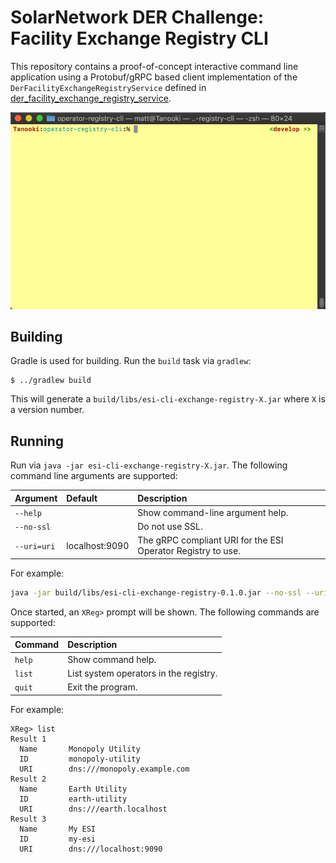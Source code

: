 # SolarNetwork DER Challenge: Facility Exchange Registry CLI

This repository contains a proof-of-concept interactive command line application using a 
Protobuf/gRPC based client implementation of the `DerFacilityExchangeRegistryService` defined in 
[der_facility_exchange_registry_service][der_facility_exchange_registry].

![CLI App Demo](docs/opreg-cli.gif)

## Building

Gradle is used for building. Run the `build` task via `gradlew`:

	$ ../gradlew build

This will generate a `build/libs/esi-cli-exchange-registry-X.jar` where `X` is a version number.

## Running

Run via `java -jar esi-cli-exchange-registry-X.jar`. The following command line arguments are
supported:

| Argument | Default | Description |
|:---------|:--------|:------------|
| `--help` | | Show command-line argument help. |
| `--no-ssl` | | Do not use SSL. |
| `--uri=uri` | localhost:9090 | The gRPC compliant URI for the ESI Operator Registry to use. |

For example:

```sh
java -jar build/libs/esi-cli-exchange-registry-0.1.0.jar --no-ssl --uri=esi.example.com:9090
```

Once started, an `XReg>` prompt will be shown. The following commands are supported:

| Command | Description |
|:--------|:------------|
| `help`  | Show command help. |
| `list`  | List system operators in the registry. |
| `quit`  | Exit the program. |

For example:

```
XReg> list
Result 1
  Name       Monopoly Utility
  ID         monopoly-utility
  URI        dns:///monopoly.example.com
Result 2
  Name       Earth Utility
  ID         earth-utility
  URI        dns:///earth.localhost
Result 3
  Name       My ESI
  ID         my-esi
  URI        dns:///localhost:9090
```

[der_facility_exchange_registry]: ../api/src/main/proto/solarnetwork/esi/service/der_facility_exchange_registry_service.proto
